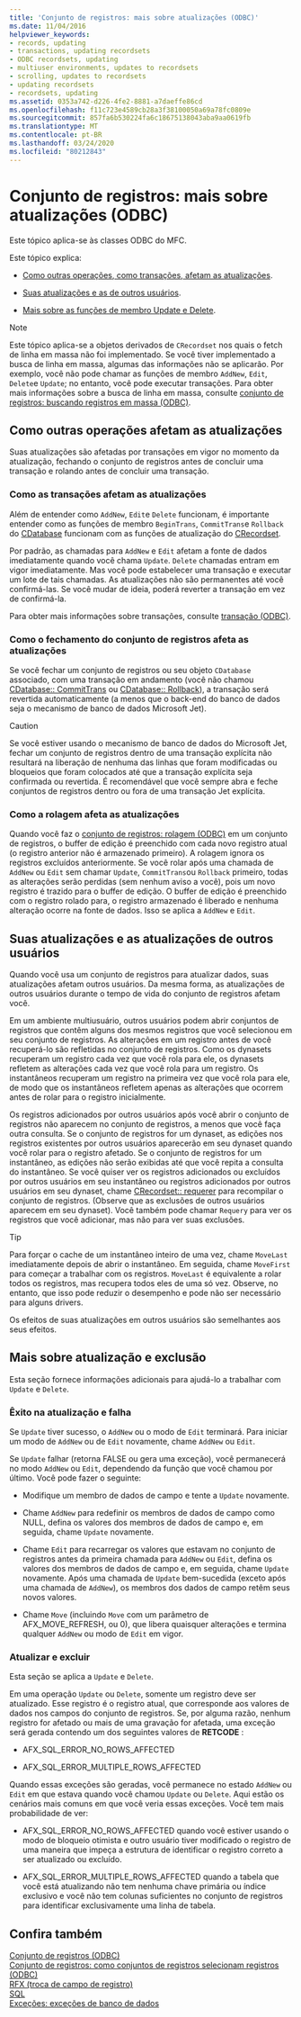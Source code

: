 ```yaml
---
title: 'Conjunto de registros: mais sobre atualizações (ODBC)'
ms.date: 11/04/2016
helpviewer_keywords:
- records, updating
- transactions, updating recordsets
- ODBC recordsets, updating
- multiuser environments, updates to recordsets
- scrolling, updates to recordsets
- updating recordsets
- recordsets, updating
ms.assetid: 0353a742-d226-4fe2-8881-a7daeffe86cd
ms.openlocfilehash: f11c723e4589cb28a3f38100050a69a78fc0809e
ms.sourcegitcommit: 857fa6b530224fa6c18675138043aba9aa0619fb
ms.translationtype: MT
ms.contentlocale: pt-BR
ms.lasthandoff: 03/24/2020
ms.locfileid: "80212843"
---
```

# <a name="recordset-more-about-updates-odbc"></a>Conjunto de registros: mais sobre atualizações (ODBC)

Este tópico aplica-se às classes ODBC do MFC.

Este tópico explica:

- [Como outras operações, como transações, afetam as atualizações](#_core_how_transactions_affect_updates).

- [Suas atualizações e as de outros usuários](#_core_your_updates_and_the_updates_of_other_users).

- [Mais sobre as funções de membro Update e Delete](#_core_more_about_update_and_delete).

> [!NOTE]
>  Este tópico aplica-se a objetos derivados de `CRecordset` nos quais o fetch de linha em massa não foi implementado. Se você tiver implementado a busca de linha em massa, algumas das informações não se aplicarão. Por exemplo, você não pode chamar as funções de membro `AddNew`, `Edit`, `Delete`e `Update`; no entanto, você pode executar transações. Para obter mais informações sobre a busca de linha em massa, consulte [conjunto de registros: buscando registros em massa (ODBC)](../../data/odbc/recordset-fetching-records-in-bulk-odbc.md).

##  <a name="how-other-operations-affect-updates"></a><a name="_core_how_other_operations_affect_updates"></a>Como outras operações afetam as atualizações

Suas atualizações são afetadas por transações em vigor no momento da atualização, fechando o conjunto de registros antes de concluir uma transação e rolando antes de concluir uma transação.

###  <a name="how-transactions-affect-updates"></a><a name="_core_how_transactions_affect_updates"></a>Como as transações afetam as atualizações

Além de entender como `AddNew`, `Edit`e `Delete` funcionam, é importante entender como as funções de membro `BeginTrans`, `CommitTrans`e `Rollback` do [CDatabase](../../mfc/reference/cdatabase-class.md) funcionam com as funções de atualização do [CRecordset](../../mfc/reference/crecordset-class.md).

Por padrão, as chamadas para `AddNew` e `Edit` afetam a fonte de dados imediatamente quando você chama `Update`. `Delete` chamadas entram em vigor imediatamente. Mas você pode estabelecer uma transação e executar um lote de tais chamadas. As atualizações não são permanentes até você confirmá-las. Se você mudar de ideia, poderá reverter a transação em vez de confirmá-la.

Para obter mais informações sobre transações, consulte [transação (ODBC)](../../data/odbc/transaction-odbc.md).

###  <a name="how-closing-the-recordset-affects-updates"></a><a name="_core_how_closing_the_recordset_affects_updates"></a>Como o fechamento do conjunto de registros afeta as atualizações

Se você fechar um conjunto de registros ou seu objeto `CDatabase` associado, com uma transação em andamento (você não chamou [CDatabase:: CommitTrans](../../mfc/reference/cdatabase-class.md#committrans) ou [CDatabase:: Rollback](../../mfc/reference/cdatabase-class.md#rollback)), a transação será revertida automaticamente (a menos que o back-end do banco de dados seja o mecanismo de banco de dados Microsoft Jet).

> [!CAUTION]
>  Se você estiver usando o mecanismo de banco de dados do Microsoft Jet, fechar um conjunto de registros dentro de uma transação explícita não resultará na liberação de nenhuma das linhas que foram modificadas ou bloqueios que foram colocados até que a transação explícita seja confirmada ou revertida. É recomendável que você sempre abra e feche conjuntos de registros dentro ou fora de uma transação Jet explícita.

###  <a name="how-scrolling-affects-updates"></a><a name="_core_how_scrolling_affects_updates"></a>Como a rolagem afeta as atualizações

Quando você faz o [conjunto de registros: rolagem (ODBC)](../../data/odbc/recordset-scrolling-odbc.md) em um conjunto de registros, o buffer de edição é preenchido com cada novo registro atual (o registro anterior não é armazenado primeiro). A rolagem ignora os registros excluídos anteriormente. Se você rolar após uma chamada de `AddNew` ou `Edit` sem chamar `Update`, `CommitTrans`ou `Rollback` primeiro, todas as alterações serão perdidas (sem nenhum aviso a você), pois um novo registro é trazido para o buffer de edição. O buffer de edição é preenchido com o registro rolado para, o registro armazenado é liberado e nenhuma alteração ocorre na fonte de dados. Isso se aplica a `AddNew` e `Edit`.

##  <a name="your-updates-and-the-updates-of-other-users"></a><a name="_core_your_updates_and_the_updates_of_other_users"></a>Suas atualizações e as atualizações de outros usuários

Quando você usa um conjunto de registros para atualizar dados, suas atualizações afetam outros usuários. Da mesma forma, as atualizações de outros usuários durante o tempo de vida do conjunto de registros afetam você.

Em um ambiente multiusuário, outros usuários podem abrir conjuntos de registros que contêm alguns dos mesmos registros que você selecionou em seu conjunto de registros. As alterações em um registro antes de você recuperá-lo são refletidas no conjunto de registros. Como os dynasets recuperam um registro cada vez que você rola para ele, os dynasets refletem as alterações cada vez que você rola para um registro. Os instantâneos recuperam um registro na primeira vez que você rola para ele, de modo que os instantâneos refletem apenas as alterações que ocorrem antes de rolar para o registro inicialmente.

Os registros adicionados por outros usuários após você abrir o conjunto de registros não aparecem no conjunto de registros, a menos que você faça outra consulta. Se o conjunto de registros for um dynaset, as edições nos registros existentes por outros usuários aparecerão em seu dynaset quando você rolar para o registro afetado. Se o conjunto de registros for um instantâneo, as edições não serão exibidas até que você repita a consulta do instantâneo. Se você quiser ver os registros adicionados ou excluídos por outros usuários em seu instantâneo ou registros adicionados por outros usuários em seu dynaset, chame [CRecordset:: requerer](../../mfc/reference/crecordset-class.md#requery) para recompilar o conjunto de registros. (Observe que as exclusões de outros usuários aparecem em seu dynaset). Você também pode chamar `Requery` para ver os registros que você adicionar, mas não para ver suas exclusões.

> [!TIP]
>  Para forçar o cache de um instantâneo inteiro de uma vez, chame `MoveLast` imediatamente depois de abrir o instantâneo. Em seguida, chame `MoveFirst` para começar a trabalhar com os registros. `MoveLast` é equivalente a rolar todos os registros, mas recupera todos eles de uma só vez. Observe, no entanto, que isso pode reduzir o desempenho e pode não ser necessário para alguns drivers.

Os efeitos de suas atualizações em outros usuários são semelhantes aos seus efeitos.

##  <a name="more-about-update-and-delete"></a><a name="_core_more_about_update_and_delete"></a>Mais sobre atualização e exclusão

Esta seção fornece informações adicionais para ajudá-lo a trabalhar com `Update` e `Delete`.

### <a name="update-success-and-failure"></a>Êxito na atualização e falha

Se `Update` tiver sucesso, o `AddNew` ou o modo de `Edit` terminará. Para iniciar um modo de `AddNew` ou de `Edit` novamente, chame `AddNew` ou `Edit`.

Se `Update` falhar (retorna FALSE ou gera uma exceção), você permanecerá no modo `AddNew` ou `Edit`, dependendo da função que você chamou por último. Você pode fazer o seguinte:

- Modifique um membro de dados de campo e tente a `Update` novamente.

- Chame `AddNew` para redefinir os membros de dados de campo como NULL, defina os valores dos membros de dados de campo e, em seguida, chame `Update` novamente.

- Chame `Edit` para recarregar os valores que estavam no conjunto de registros antes da primeira chamada para `AddNew` ou `Edit`, defina os valores dos membros de dados de campo e, em seguida, chame `Update` novamente. Após uma chamada de `Update` bem-sucedida (exceto após uma chamada de `AddNew`), os membros dos dados de campo retêm seus novos valores.

- Chame `Move` (incluindo `Move` com um parâmetro de AFX_MOVE_REFRESH, ou 0), que libera quaisquer alterações e termina qualquer `AddNew` ou modo de `Edit` em vigor.

### <a name="update-and-delete"></a>Atualizar e excluir

Esta seção se aplica a `Update` e `Delete`.

Em uma operação `Update` ou `Delete`, somente um registro deve ser atualizado. Esse registro é o registro atual, que corresponde aos valores de dados nos campos do conjunto de registros. Se, por alguma razão, nenhum registro for afetado ou mais de uma gravação for afetada, uma exceção será gerada contendo um dos seguintes valores de **RETCODE** :

- AFX_SQL_ERROR_NO_ROWS_AFFECTED

- AFX_SQL_ERROR_MULTIPLE_ROWS_AFFECTED

Quando essas exceções são geradas, você permanece no estado `AddNew` ou `Edit` em que estava quando você chamou `Update` ou `Delete`. Aqui estão os cenários mais comuns em que você veria essas exceções. Você tem mais probabilidade de ver:

- AFX_SQL_ERROR_NO_ROWS_AFFECTED quando você estiver usando o modo de bloqueio otimista e outro usuário tiver modificado o registro de uma maneira que impeça a estrutura de identificar o registro correto a ser atualizado ou excluído.

- AFX_SQL_ERROR_MULTIPLE_ROWS_AFFECTED quando a tabela que você está atualizando não tem nenhuma chave primária ou índice exclusivo e você não tem colunas suficientes no conjunto de registros para identificar exclusivamente uma linha de tabela.

## <a name="see-also"></a>Confira também

[Conjunto de registros (ODBC)](../../data/odbc/recordset-odbc.md)<br/>
[Conjunto de registros: como conjuntos de registros selecionam registros (ODBC)](../../data/odbc/recordset-how-recordsets-select-records-odbc.md)<br/>
[RFX (troca de campo de registro)](../../data/odbc/record-field-exchange-rfx.md)<br/>
[SQL](../../data/odbc/sql.md)<br/>
[Exceções: exceções de banco de dados](../../mfc/exceptions-database-exceptions.md)
